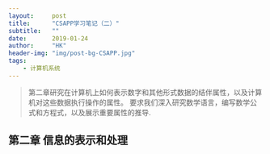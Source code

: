 ```yaml
---
layout:     post
title:      "CSAPP学习笔记（二）"
subtitle:   ""
date:       2019-01-24
author:     "HK"
header-img: "img/post-bg-CSAPP.jpg"
tags:
    - 计算机系统
---
```


>第二章研究在计算机上如何表示数字和其他形式数据的结伴属性，以及计算机对这些数据执行操作的属性。
>要求我们深入研究数学语言，编写数学公式和方程式，以及展示重要属性的推导.

## 第二章 信息的表示和处理
